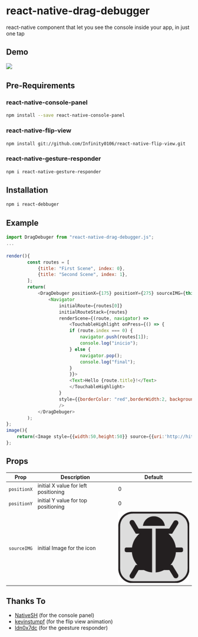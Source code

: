 # react-native-drag-debugger

react-native component that let you see the console inside your app, in just one tap

## Demo
![](http://i.giphy.com/3oz8xDUoOIPw1UCqJ2.gif)

## Pre-Requirements

### react-native-console-panel
```sh
npm install --save react-native-console-panel
```
### react-native-flip-view
```sh
npm install git://github.com/Infinity0106/react-native-flip-view.git
```
### react-native-gesture-responder
```sh
npm i react-native-gesture-responder
```

## Installation
```sh
npm i react-debbuger
```

## Example 
```js
import DragDebuger from "react-native-drag-debugger.js";
...

render(){
		const routes = [
			{title: "First Scene", index: 0},
			{title: "Second Scene", index: 1},
		];
		return(
			<DragDebuger positionX={175} positionY={275} sourceIMG={this.image()}>
				<Navigator
					initialRoute={routes[0]}
					initialRouteStack={routes}
					renderScene={(route, navigator) =>
						<TouchableHighlight onPress={() => {
						if (route.index === 0) {
							navigator.push(routes[1]);
							console.log("inicio");
						} else {
							navigator.pop();
							console.log("final");
						}
						}}>
						<Text>Hello {route.title}!</Text>
						</TouchableHighlight>
					}
					style={{borderColor: "red",borderWidth:2, backgroundColor: "white"}}
					/>
			</DragDebuger>
		);
};
image(){
	return(<Image style={{width:50,height:50}} source={{uri:'http://hitchcock.itc.virginia.edu/Slavery/next.gif'}}/>);
};
```

## Props
|Prop		|Description							|Default					|
|-----------|---------------------------------------|---------------------------|
|`positionX`|initial X value for left positioning	| 0							|
|`positionY`|initial Y value for top positioning 	| 0							|
|`sourceIMG`|initial Image for the icon 			|![bug img](./bug_icon.png)	|


## Thanks To 
* [NativeSH](https://github.com/NativeSH/react-native-console-panel) (for the console panel)
* [kevinstumpf](https://github.com/kevinstumpf/react-native-flip-view) (for the flip view animation)
* [ldn0x7dc](https://github.com/ldn0x7dc/react-native-gesture-responder) (for the geesture responder)